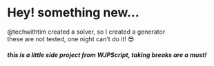 # Hey! something new...
@techwithtim created a solver, so I created a generator <br>
these are not tested, one night can't do it! 😎
##### this is a little side project from WJPScript, taking breaks are a must!
